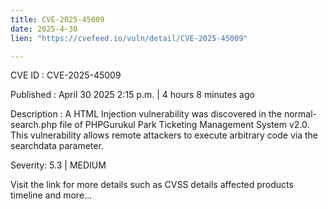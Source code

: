 ```yaml
---
title: CVE-2025-45009
date: 2025-4-30
lien: "https://cvefeed.io/vuln/detail/CVE-2025-45009"

---
```


CVE ID : CVE-2025-45009

Published :  April 30
2025
2:15 p.m. | 4 hours
8 minutes ago

Description : A HTML Injection vulnerability was discovered in the normal-search.php file of PHPGurukul Park Ticketing Management System v2.0. This vulnerability allows remote attackers to execute arbitrary code via the searchdata parameter.

Severity: 5.3 | MEDIUM

Visit the link for more details
such as CVSS details
affected products
timeline
and more...
